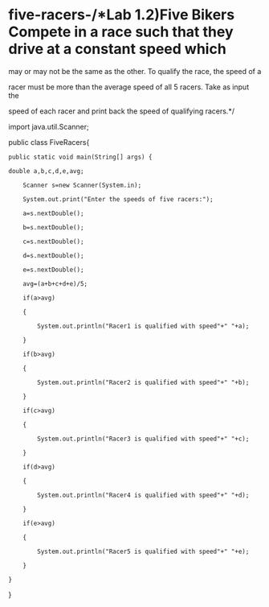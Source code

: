 # five-racers-/*Lab 1.2)Five Bikers Compete in a race such that they drive at a constant speed which 

may or may not be the same as the other. To qualify the race, the speed of a 

racer must be more than the average speed of all 5 racers. Take as input the 

speed of each racer and print back the speed of qualifying racers.*/

import java.util.Scanner;

public class FiveRacers{

	public static void main(String[] args) {	
  
    double a,b,c,d,e,avg;

		Scanner s=new Scanner(System.in);

		System.out.print("Enter the speeds of five racers:");

		a=s.nextDouble();

		b=s.nextDouble();

		c=s.nextDouble();

		d=s.nextDouble();

		e=s.nextDouble();

		avg=(a+b+c+d+e)/5;

		if(a>avg)

		{

			System.out.println("Racer1 is qualified with speed"+" "+a);

		}

		if(b>avg)

		{

			System.out.println("Racer2 is qualified with speed"+" "+b);

		}

		if(c>avg)

		{

			System.out.println("Racer3 is qualified with speed"+" "+c);

		}

		if(d>avg)

		{

			System.out.println("Racer4 is qualified with speed"+" "+d);

		}

		if(e>avg)

		{

			System.out.println("Racer5 is qualified with speed"+" "+e);

		}

	}

}
